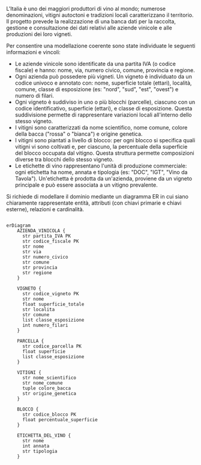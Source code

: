 L'Italia è uno dei maggiori produttori di vino al mondo; numerose denominazioni, vitigni autoctoni e tradizioni locali caratterizzano il territorio. Il progetto prevede la realizzazione di una banca dati per la raccolta, gestione e consultazione dei dati relativi alle aziende vinicole e alle produzioni dei loro vigneti.

Per consentire una modellazione coerente sono state individuate le seguenti informazioni e vincoli:

- Le aziende vinicole sono identificate da una partita IVA (o codice fiscale) e hanno: nome, via, numero civico, comune, provincia e regione.
- Ogni azienda può possedere più vigneti. Un vigneto è individuato da un codice univoco e annotato con: nome, superficie totale (ettari), località, comune, classe di esposizione (es: "nord", "sud", "est", "ovest") e numero di filari.
- Ogni vigneto è suddiviso in uno o più blocchi (parcelle), ciascuno con un codice identificativo, superficie (ettari), e classe di esposizione. Questa suddivisione permette di rappresentare variazioni locali all'interno dello stesso vigneto.
- I vitigni sono caratterizzati da nome scientifico, nome comune, colore della bacca ("rossa" o "bianca") e origine genetica.
- I vitigni sono piantati a livello di blocco: per ogni blocco si specifica quali vitigni vi sono coltivati e, per ciascuno, la percentuale della superficie del blocco occupata dal vitigno. Questa struttura permette composizioni diverse tra blocchi dello stesso vigneto.
- Le etichette di vino rappresentano l'unità di produzione commerciale: ogni etichetta ha nome, annata e tipologia (es: "DOC", "IGT", "Vino da Tavola"). Un'etichetta è prodotta da un'azienda, proviene da un vigneto principale e può essere associata a un vitigno prevalente.

Si richiede di modellare il dominio mediante un diagramma ER in cui siano chiaramente rappresentate entità, attributi (con chiavi primarie e chiavi esterne), relazioni e cardinalità.

```mermaid

erDiagram
    AZIENDA_VINICOLA {
      str partita_IVA PK
      str codice_fiscale PK
      str nome
      str via
      str numero_civico
      str comune
      str provincia
      str regione
    }

    VIGNETO {
      str codice_vigneto PK
      str nome
      float superficie_totale
      str localita
      str comune
      list classe_esposizione
      int numero_filari
    }

    PARCELLA {
      str codice_parcella PK
      float superficie
      list classe_esposizione
    }

    VITIGNI {
      str nome_scientifico
      str nome_comune
      tuple colore_bacca
      str origine_genetica
    }

    BLOCCO {
      str codice_blocco PK
      float percentuale_superficie
    }

    ETICHETTA_DEL_VINO {
      str nome
      int annata
      str tipologia
    }
```